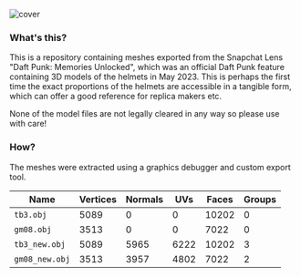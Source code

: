 ![cover](https://github.com/cyberfrank/dafthelmets/assets/3429723/06f0732f-c902-4505-936a-d7fd636daac4)

### What's this?

This is a repository containing meshes exported from the Snapchat Lens "Daft Punk: Memories Unlocked", which was an official Daft Punk feature containing 3D models of the helmets in May 2023. This is perhaps the first time the exact proportions of the helmets are accessible in a tangible form, which can offer a good reference for replica makers etc.

None of the model files are not legally cleared in any way so please use with care!

### How?
The meshes were extracted using a graphics debugger and custom export tool. 

| Name | Vertices | Normals | UVs | Faces | Groups |
| --- | --- | --- | --- | --- | --- |
| `tb3.obj` | 5089 | 0 | 0 | 10202 | 0 |
| `gm08.obj` | 3513 | 0 | 0 | 7022 | 0 | 
| `tb3_new.obj` | 5089 | 5965 | 6222 | 10202 | 3 |
| `gm08_new.obj` | 3513 | 3957 | 4802 | 7022 | 2 |
